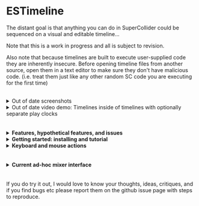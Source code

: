 # ESTimeline

The distant goal is that anything you can do in SuperCollider could be sequenced on a visual and editable timeline...

Note that this is a work in progress and all is subject to revision.

Also note that because timelines are built to execute user-supplied code they are inherently insecure. Before opening timeline files from another source, open them in a text editor to make sure they don't have malicious code. (i.e. treat them just like any other random SC code you are executing for the first time)
<br />
<br />
<details>
  <summary>Out of date screenshots</summary>
  <img src="img/ss2.png" />
  <img src="img/sse.png" width="500" />
  
  <img src="img/ssee1.png" width="400" /><img src="img/sss1.png" width="400" /><img src="img/rss.png" width="400" /><img src="img/ssep.png" width="400" />
  <img src="img/fss.png" width="400" />
</details>

<details>
  <summary>Out of date video demo: Timelines inside of timelines with optionally separate play clocks</summary>
  http://www.youtube.com/watch?v=8jcxcfvS_08
</details>

<br />
<br />

<details>
  <summary><strong>Features, hypothetical features, and issues</strong></summary>
  
## Features
- **Non-prescriptive:**
  - the basic goal is only to "execute this code at this particular time"
    - although the competing goal is to make it easy to do the things you want to do, which is subjective
  - for the moment just real-time but some of this could be translated easily to work NRT
    - there are certain things impossible in NRT, i.e. to do with real-time input
  - as little architecture as possible is forced on you
    - possible to disable timeline-specific clock and environment so as to interact with the timeline as part of a larger project
    - possible to play clips with any bus, target, addAction, etc. for full flexibility
- **DAW-like GUI** for editing and playback
  - Keyboard and mouse interface to full extent of Timeline capabilities, with built-in code editing
    - Snap to grid optional
  - Optional full GUI mixing interface using ddwMixerChannel
    - track insert FX, pre fade sends and post fade sends
    - automate mixer channel parameters (level, pan, sends, insert fx parameters) with envelopes -- *only level and pan yet implemented*
  - Gray playhead is "scheduling playhead" and black playhead is "sounding playhead" -- to take into account server latency.
    - Routines can be played with additional latency so non-sounding events line up with the sounding playhead. The goal is an accurate visual representation of what you are hearing / when the code is executed
- **Non-linear:** "goto" command to jump to a clip or a point in time enabling complex real-time behaviors (variable-length looping, conditional branching...)
- **Tracks** can contain all clip types
  - tracks can be muted/soloed and rearranged
  - individual clips can be muted
  - if using ddwMixerChannel, tracks will play on a mixer channel specified by the track's name
- **Synth, Pattern, Routine, and Env** clip types
  - Synth clips can either instantiate a SynthDef or run their own single-use function a la `{ }.play`
    - You can select multiple Synth clips and bulk edit their arguments
  - Env clips play on a bus and come with a shortcut to map to Synths and Patterns, and 
    - can optionally manage their own bus, and
      - if so, all Env clips with the same name on a timeline share the same bus
  - Clips can reference other clips in the same timeline by name
    - from a routine, `goto` any clip by name
    - apply an Env to a Synth parameter or use it in a Pattern or Routine
    - if more than one clip share the same name, the referenced clip is the closest to the playhead
  - Pattern, Routine, Env, and Timeline clips can "fast forward" to start playing in the middle
    - (there is no way to fast forward a Synth, that I know of....)
  - Pattern and Routine clips can be seeded so random number generation is deterministic
  - Most fields can take a Function, so params can be generated on the fly
- **Timeline Clip** -- embed one timeline in another!
  - Each timeline clip can optionally use its own TempoClock, and optionally use its own Environment 
  - Each timeline (and timeline clip) has an init / free hook for e.g. allocating and freeing resources
- **Undo and redo** at each timeline level -- *this is buggy but I will fix*
- **Save and recall**
  - Save as plain text files in SC array format
  - Once you have saved, the timeline will update a backup file every time you add an undo point, in case of crash

## Hypothetical features
These are all things I would like to implement someday:
- Time features
  - Clock follow: e.g. sync up with an Ableton timeline or midi show control
- More clip types
  - audio file
  - loop
  - OSCdef
  - midi/piano/drum roll
  - "clones" that change with their parents
- Envelopes
  - Ability to draw freehand with mouse 
  - More live interaction - e.g. map a controller to a bus and record its movements to an envelope
  - Higher dimensional envelopes - e.g. movement through x/y space
  - Timeline tempo envelopes (this is already possible but kind of annoying, using an Env clip and a Routine clip)
- Record audio clip in real time and/or offline bounce
- MIDI integration
- Library integration
  - VSTPlugin for adding VST effects to mixing chain
  - ddwPlug -- simplify bus routing for modulation
  - clothesline -- put whole .scd files on the timeline

## Issues
1. Although I've tried to make it pleasant, the GUI based code editing environment does not syntax highlight, autocomplete, etc -- for this reason I've added "Open in IDE" / "Copy from IDE" buttons as necessary.
    - Solution would be to someday add a Qt code view to core SC
2. When there are lots of quick zig-zags, high-resolution envelope drawing makes the GUI freeze up
    - to avoid this I have extremely pixelated the envelope drawing when zoomed in. Solution would be to someday add a better Qt envelope view to core sc.
3. There is a limit to the complexity of a timeline created using SCLang (i.e. by evaluating `ESTimeline([ESTrack([....`) -- it may only contain max 256 functions.
    - to avoid this I have created a light custom file format that compiles complex timeline structures from the inside out

<br />
</details>

<details>
  <summary><strong>Getting started: installing and tutorial</strong></summary>
  
## Installing
Download or clone this repository into your SuperCollider Extensions directory. To see where this is, go to `File > Open user support directory` and find the `Extensions` directory, or evaluate:
```
Platform.userExtensionDir
```

## Tutorial: basic workflow examples
here is a slightly out of date example in that it doesn't use MixerChannel but still relevant I hope. I will update it...
```
(
~timeline = ESTimeline(bootOnPrep: true, useMixerChannel: false);
~window = ESTimelineWindow(timeline: ~timeline);
)
```
- this boots the default server. You can make it not do this by setting `bootOnPrep` to false or going into "Prep / Cleanup funcs" and unchecking `bootOnPrep`.

### SynthDefs:
- put your SynthDef in the timeline's prep function (click the "edit prep/cleanup funcs" button) e.g.
```
SynthDef(\sin, { |out, freq = 200, gate = 1, amp = 0.1, preamp = 1.5, attack = 0.001, release = 0.01, pan, verbbus, verbamt, vibrato = 0.2|
  var env, sig;
  var lfo = XLine.ar(0.01, vibrato, ExpRand(0.5, 2.0)) * SinOsc.ar(5.4 + (LFDNoise3.kr(0.1) * 0.5));
  gate = gate + Impulse.kr(0);
  env = Env.adsr(attack, 0.1, 0.4, release).ar(2, gate);
  sig = SinOsc.ar(freq * lfo.midiratio) * env;
  sig = (sig * preamp).tanh;
  sig = Pan2.ar(sig, pan, amp);
  Out.ar(out, sig);
  Out.ar(verbbus, sig * verbamt);
}).add;
```
- hit save when you're done to save the prepFunc and load it.

### Making tracks:
- press cmd-t to add a track after the one your mouse is currently over, or shift-cmd-T to add it before the current track
- cmd-delete deletes a track
- each track can contain any kind of clip in any combination
- mute and solo tracks using the buttons on the left panel
- click and drag in the left panel to rearrange tracks

### Synth Clips:
- create a bunch of Synth clips (point the mouse where you want it and press shift-S, or use right click menu)
- drag them around to move them
  - check the `snapToGrid` box or press opt-s to align your edits with the tempo grid
  - drag their edges to resize them (a red bar appears when you are within the resize zone)
  - option-drag to copy a clip
- double-click on a clip to edit it
  - double-click on the grayed out `freq` parameter to activate it, then you can set it to any valid SuperCollider expression, like `220` or `60.midicps`
  - press save when you're done
- if you play now by clicking to place the playhead and pressing space, you will hear they play the default synth with your parameters at the appropriate time
  - the gray playhead is the "scheduling playhead" -- this is when the code is executed
  - the black playhead is the "sounding playhead" -- because of server latency, this is when the events actually sound. this is generally the one you want to watch
  - press space again to stop playback

### Scrolling and zooming:
- use trackpad to scroll left and right or click and drag ruler at top
- cmd-scroll to zoom in and out horizontally
- opt-scroll to zoom in and out vertically (when there are more than one track)

### Bulk edit synth clips:
- click in an empty area and drag to select all the Synth clips (they will be highlighted in cyan when selected)
- right click, "clip actions > synth actions > bulk edit synth defName"
  - and set them to `'sin'`.
  - play again and you hear they now all play your SynthDef
  - double-click in an empty area to remove selection

### Envelopes for Synth parameters:
- right click a Synth clip, "clip actions > synth actions > add env for synth argument"
- pick "freq" from the list and hit OK
  - this will by default add a new track with an envelope clip on it that is the length of your Synth clip, with a unique name (starting from 'freq0'), and it will update the freq argument of the Synth clip to read from this envelope's bus

### Editing Envelopes:
- cmd-e to enter envelope breakpoint editor mode
  - click and drag to move the breakpoints around or adjust curves,
  - shift-click to add breakpoints,
  - option-click to remove them
- by default, these envelopes will map to the range of the parameter name .asSpec
  - to rescale, right click, clip actions > "set env range keeping breakpoint values"
- hit cmd-e again to leave envelope breakpoint editor mode

### Bulk edit Synths -- To make this envelope affect all your Synths:
- click and drag to select all the Synth clips (your envelope clip can also be selected, it doesn't matter)
- right click, "clip actions > synth actions > bulk edit synth arguments"
- assign the `freq` of all the clips to 
`\freq0`
(or whatever the name of the envelope clip is)
- you should see all their freqs change show the audio rate bus that the Env clip has created for you
  - if you want, you can change this behavior so the envelope plays on a bus you have created instead
- drag the edges of the envelope clip to resize it, so that it covers the entire range of your Synth clips
- cmd-e to edit the breakpoints again
- you should hear it is now controlling all the synths' pitches
- make sure you've left breakpoint edit mode when you want to move clips around, and double-click in an empty area to remove the selection.

### Bulk edit Synths -- Random panning:
- Select all your Synth clips
- right click > clip actions > synth actions > bulk edit synth arguments
- for `pan` put in `rrand(-1.0, 1.0)` and check the "hard coded" box
  - this will generate a random hard-coded pan per clip. (if you want it to be newly random every time you play it, uncheck the box)

### Environment variables -- adding reverb:
- add to your timeline prep func:
```
SynthDef(\verb, { |out, verbbus, gate = 1, amp = 1|
  var in = In.ar(verbbus, 2);
  var env = Env.adsr(0.01, 0, 1, 1.0).ar(2, gate);
  var verb = NHHall.ar(in) * env;
  Out.ar(out, verb * amp);
}).add;

~verbbus = Bus.audio(s, 2);
```
- and to the cleanup func:
```
~verbbus.free;
```
- save the changes to load the new SynthDef and bus
  - this environment variable is local to this timeline (assuming `useEnvir` box is still checked)
- cmd-t to make a new track
- click in an empty area and drag to select the time around all your Synth clips
- put the mouse over your new track and shift-S to create a new Synth clip that fills the selected time
- double click on it
  - set defName to `'verb'`
  - set addAction to `'addToTail'`
  - click refresh icon next to args to refresh argument names
  - double click on grayed-out "verbbus" to activate it, put `~verbbus`
  - save
    - you should see that verbbus is now set to e.g. `Bus(audio, 4, 2, localhost)`
- click and drag to select all your Synths, bulk edit Synth arguments, and set `verbbus` to `~verbbus`
  - again, you should see that they all have verbbus set to the same bus number
- bulk edit the same synth arguments and set `verbamt` to `1.0`, or to `rrand(0.0, 1.0)`
  - now when you play you will hear they all are affected by the reverb Synth.
- you could now make an envelope to control the amplitude of this reverb, analogous to overall return level.
- you could also make an envelope to control the verbamt of all of the Synths, analogous to send level.

### Pattern Clips:
- make a new track and shift-P to make a pattern clip
- double click to edit, e.g.:
```
Pbind(
  \instrument, \sin,
  \verbbus, ~verbbus,
  \verbamt, Pwhite(0.0, 1.0).linexp(0, 1, 0.1, 3.0),
  \degree, Pbrown(0, 7 * 3 + 1, 3),
  \octave, Pdup(Pwhite(1, 10), Pwhite(3, 5)),
  \pan, Pwhite(-1.0, 1.0),
  \dur, Pbrown().linexp(0, 1, 0.02, 1.0)
)
```
- you will hear this uses the same reverb synth
- if you want to try a new random seed, click "re-roll" button and save
  - you can always undo if you don't like it
- you can drag the edges to adjust start and end point without changing the timing of the notes
  - you can split it into two by pointing with the mouse where you want the split and pressing s
- if you make a new track and a new envelope, name the envelope `pan0` and set its range from -1 to 1
- edit the panning to your liking, and update the pattern(s) with
```
  \pan, ~thisTimeline[\pan0],
```
    
### Timeline clips:
- above the main timeline, click "Open as clip in new timeline"
  - Now this little system, the synths, patterns, buses and envelopes, are all encapsulated in this timeline clip, which won't interfere with e.g. another ~verbbus that you happen to use elsewhere.
  - (in fact you can duplicate the timeline clip by option-dragging onto a new track, and the two will play simultanously each using its own environment and bus.)
  - you can also resize the clips, move the mouse cursor over the clip and use the s key to split it into two separate timeline clips, etc.

### Using Routine clips:
- shift-R to make a Routine clip, double click to edit
- it's important to use `s.bind` for server operations inside of routines, otherwise the timing is off.
```
var syn;
10.do { |i|
  s.bind { syn = Synth(\default, [freq: (40 + i).midicps]) };
  0.2.wait;
  s.bind { syn.free };
  0.2.wait;
};
```
- You can think of Routine clips as kind of your generic "execute this code here", and if you want say OSC out to a light board to line up with the sounding events, check the `addLatency` box.
- You can interact with the timeline using `~thisTimeline` which always refers to the timeline you're currently working in, or `~timeline` which refers to either this or the nearest parent timeline whose `useEnvir` box is checked
  - if no parent timeline is set to `useEnvir`, then `~thisTimeline` will overwrite anything you might have in your current environment.
  - in that case, `~timeline` might be nil unless you've set it in your current environment.
- to get the current value of an envelope named `env` from within a routine:
```
loop {
  ~thisTimeline[\env].valueNow.postln;
  1.wait;
};
```
- to jump to a clip named `next`, use
```
~thisTimeline.goto(\next)
```
- you can use a comment clip (shift-C) for this dummy "next" clip -- the first line of the comment is its name
- you can also goto a number, which will be interpreted as beat number.
<br />
</details>

<details>
  <summary><strong>Keyboard and mouse actions</strong></summary>
  
## Mouse interaction
- drag middle of clip to move
- drag edges of clip to resize
- double click on clip to open editor window
- right click anywhere to see action menu
- Zooming
  - cmd-scroll zoom horizontally
  - opt-scroll zoom vertically
- Envelope breakpoint editing (cmd-e to toggle this mode)
  - click and drag to move breakpoints or adjust curves
  - shift-click to add breakpoint
  - opt-click to remvove breakpoint
- Selecting
  - click and drag to select both time and clips
    - hold cmd to just select clips
    - hold opt to just select time
  - hold shift to add/remove clips from existing selection
- click and drag tracks to rearrange

## Key commands
- space toggles play
- opt-s toggles snap to grid
- Navigation
  - enter goes to beginning of timeline
  - [ and ] go to next/previous clip edge on track under mouse
- Editing clip
  - m mutes clip at mouse pointer
  - s splits clip at mouse pointer
  - delete deletes clip at mouse pointer
  - e opens edit window for clip at mouse pointer, or init/cleanup func window for a timeline clip
  - cmd-e toggles mouse editing of envelope breakpoints
- Insert clip
  - C inserts comment clip at mouse
  - S inserts synth clip at mouse
  - P inserts pattern clip at mouse
  - R inserts routine clip at mouse
  - E inserts env clip at mouse
  - T inserts timeline clip at mouse
- Tracks
  - cmd-t inserts new track after track at mouse
  - cmd-T inserts new track before track at mouse
  - cmd-delete deletes track at mouse
- Seletion
  - cmd-a select all clips
  - cmd-i inserts selected time
  - shift-cmd-delete deletes selected time
- cmd-z undo
- cmd-Z redo
- cmd-n new
- cmd-s save as
- cmd-o open
</details>

<br />
<br />

<details>
  <summary><strong>Current ad-hoc mixer interface</strong></summary>

## Current ad-hoc mixer interface
its not pretty but everything works, you can create/monitor envelopes and everything saves with timeline except mixer channel output bus (will reset to default)
```
(
// for flattening mixer channel names and timeline ids
var mcnFunc = { |arr|
  var index = arr[0];
  var ret = [];
  arr[1..].do { |item|
    if (item.isArray.not) {
      ret = ret.add([item, index])
    } {
      ret = ret ++ mcnFunc.(item);
    };
  };
  ret;
};
var mcfFunc = { |arr, level = 0|
  var ret = [];
  arr.do { |item|
    if (item.isArray.not) {
      ret = ret.add([item, level])
    } {
      ret = ret ++ mcfFunc.(item, level + 1);
    };
  };
  ret;
};
var faderSpec = ControlSpec(0.0, 4.0, 4);//ControlSpec(0.0, 2, \amp);
var panSpec = \pan.asSpec;

OSCdef(\test, { |msg|
  var oscMsg, synthId, busIndex, peaks, powers;
  var index;
  //msg.postln;
  # oscMsg, synthId, busIndex = msg;
  # peaks, powers = msg[3..].clump(2).flop;
  index = ~channelIndexMap[busIndex];
  //[index, peaks, powers].postln;
  defer {
    //[busIndex, index].postln;
    if (index.notNil) {
      peaks.size.do { |i|
        ~peaks[index][i].value = powers[i].ampdb.linlin(-60, 0, 0, 1);
        ~peaks[index][i].peakLevel = peaks[i].ampdb.linlin(-60, 0, 0, 1);
      };
    };
  };
}, '/mixerChannel');

{
  var width = 1500, height = 600;
  var left = Window.availableBounds.width - width;
  if (~mixerWindow.notNil) { ~mixerWindow.close };
  ~mixerWindow = Window("Mixer", Rect(left, 0, width, height)).background_(Color.gray(0.8)).front;
}.value;

~winFunc = {
  var width = 1500, height = 600;
  var left = Window.availableBounds.width - width;
  var top;
  var levelAdjust = 10;
  var meterHeight = 250;
  var dbHeight = 20;
  var panHeight = 30;
  var outHeight = 20;
  var nameHeight = 40;
  var muteHeight = 22;
  var insertHeight = 15;
  var trackWidth = 80;

  var mixerChannels = ~timeline./*tracks[0].clips[0].timeline.*/orderedMixerChannels; //.postcs;
  var mixerChannelNames = ~timeline.orderedMixerChannelNames;
  // [1, \melody, \harmony, [2, \bass, \kik, \sn, \master], \drums, \fx]
  // mixerChannelNames[i]

  var mixerChannelNamesFlat = mcnFunc.(mixerChannelNames);
  var mixerChannelsFlat = mcfFunc.(mixerChannels);

  // in case of problem just don't throw infinite error messages..
  try {

    ~channelIndexMap = ();
    mixerChannelsFlat.do { |arr, i| var mc = arr[0]; if (mc.notNil) { ~channelIndexMap[mc.inbus.index] = i } }; //ugh why

    ~scrollView.remove;
    ~scrollView = ScrollView(~mixerWindow, Rect(0, 0, width, height)).hasBorder_(false).background_(Color.gray(0.8));

    top = height;

    mixerChannelsFlat.do { |arr, i| var mc = arr[0]; var level = arr[1];
      var bounds = Rect(i * trackWidth + 14, 0, trackWidth - 3, height - 3 - (level * levelAdjust));
      UserView(~scrollView, bounds).background_(Color.gray(0.85));
    };

    //make sure right side margin is drawn
    View(~scrollView, Rect(mixerChannels.size * trackWidth + 14, 0, 11, height));

    // names
    top = top - nameHeight - 5;
    mixerChannelsFlat.do { |arr, i| var mc = arr[0]; var level = arr[1];
      var bounds = Rect(i * trackWidth + 15, top - (level * levelAdjust), trackWidth - 5, 40);
      StaticText(~scrollView, bounds).align_(\center).string_(mc.name).font_(Font.sansSerif(12, true)).stringColor_(Color.gray(0.5)).background_(Color.gray(0.9));
      // draw folder indicators
      if ((i > 0) and: { mixerChannelsFlat[i - 1][1] > level }) {
        UserView(~scrollView, Rect(i * trackWidth + 7 - levelAdjust, top + nameHeight - (mixerChannelsFlat[i - 1][1] * levelAdjust), levelAdjust + 3, levelAdjust)).drawFunc_({ |view|
          Pen.moveTo(0@0);
          Pen.lineTo(levelAdjust@levelAdjust);
          Pen.lineTo(view.bounds.width@levelAdjust);
          Pen.lineTo(view.bounds.width@0);
          Pen.lineTo(0@0);
          Pen.color = Color.gray(0.9);
          Pen.fill;
        })//.background_(Color.red);
      };
    };

    // out bus
    top = top - outHeight - 2.5;
    ~outViews = mixerChannelsFlat.collect { |arr, i| var mc = arr[0]; var level = arr[1];
      var bounds = Rect(i * trackWidth + 15, top - (level * levelAdjust), trackWidth - 5, outHeight);
      PopUpMenu(~scrollView, bounds).items_(BusDict.menuItems(Server.default)).font_(Font.sansSerif(10, true)).background_(Color.gray(0.65)).stringColor_(Color.gray(0.95)).action_({ |view|
        mc.outbus = view.value;
      }).value_(mc.outbus.index);
    };

    // mute/record
    top = top - muteHeight -3;
    mixerChannelsFlat.do { |arr, i| var mc = arr[0]; var level = arr[1];
      [
        Button(~scrollView, Rect(i * trackWidth + 25, top - (level * levelAdjust), muteHeight, muteHeight)).states_([
          ["⚫︎" /*◉︎*/, Color.gray(0.6), Color.gray(0.8)],
          ["⚫︎", Color.red, Color.black]])
        .focusColor_(Color.clear).font_(Font.sansSerif(16, true)).action_({ |view|
          if (view.value.asBoolean) {
            mc.startRecord;
            if (~timeline.isPlaying.not) {
              ~timeline.play;
            };
          } {
            mc.stopRecord;
          };
        }).value_(mc.isRecording),
        Button(~scrollView, Rect(i * trackWidth + 58, top - (level * levelAdjust), muteHeight, muteHeight)).states_([
          ["M", Color.gray(0.55), Color.gray(0.8)],
          ["M", Color.gray(0.7), Color.gray(0.3)]])
        .focusColor_(Color.clear).font_(Font.sansSerif(16, true)).action_({ |view|
          mc.mute(view.value.asBoolean);
        }).value_(mc.muted),
      ]
    };

    // fader
    top = top - meterHeight - 5;
    ~peaks = mixerChannelsFlat.collect { |arr, i| var mc = arr[0]; var level = arr[1];
      var levelWidth = 35 / mc.inChannels;
      mc.inChannels.collect { |j|
        LevelIndicator(~scrollView, Rect((i * trackWidth) + (j * levelWidth) + 20, top, levelWidth - 3, meterHeight - (level * levelAdjust)) ).warning_(0.9).critical_(0.99)
        .drawsPeak_(true)
        .numTicks_(0)
        .numMajorTicks_(0)
        .meterColor_(Color.hsv(0.3, 0.7, 0.99))
        .warningColor_(Color.hsv(0.15, 0.6, 1))
        .background_(Color.gray(0.6));
      };
    };

    ~sliders = mixerChannelNamesFlat.collect { |arr, i| var name = arr[0]; var id = arr[1];
      var timeline = ESTimeline.at(id);
      var mc = timeline.mixerChannels[name];
      var template = timeline.mixerChannelTemplates[name];
      var level = mixerChannelsFlat[i][1];
      var thisMeterHeight = meterHeight - (level * levelAdjust);
      var bounds = Rect((i * trackWidth) + 55, top - 1, 30, thisMeterHeight + 2);
      var thisLevel = if (template.envs.level.notNil) { template.envs.level.valueAtTime(timeline.soundingNow) } { mc.level };
      var slider = Slider(~scrollView, bounds).background_(Color.gray(0.8)).value_(faderSpec.unmap(thisLevel)).action_({ |view|
        timeline.setMixerChannel(name, \level, faderSpec.map(view.value));
      }).mouseDownAction_({ |view, x, y, mods, buttNum, clickCount|
        if (clickCount > 1) {
          timeline.setMixerChannel(name, \level, 1);
          true;
        } { false }
      }).enabled_(template.envs.level.isNil);
      slider.setContextMenuActions(
        MenuAction("Add automation envelope", {
          var unmappedLevel = faderSpec.unmap(mc.level);
          template.envs.level = ESMixerChannelEnv(Env(unmappedLevel.dup(2), [0], [0]), faderSpec.minval, faderSpec.maxval, 4); // <- this curve could be issue, assumes faderSpec will always have curve 4...
        });
      );

      UserView(~scrollView, bounds).drawFunc_({
        var color = Color.gray(0.5);
        Pen.stringAtPoint("+12", 5@5, Font.sansSerif(10), color);
        Pen.stringAtPoint("+6", 5@((1 - faderSpec.unmap(2)) * thisMeterHeight + 4), Font.sansSerif(10), color);
        Pen.stringAtPoint("0", 5@((1 - faderSpec.unmap(1)) * thisMeterHeight), Font.sansSerif(10), color);
        Pen.stringAtPoint("-6", 5@((1 - faderSpec.unmap(0.5)) * thisMeterHeight - 4), Font.sansSerif(10), color);
        Pen.stringAtPoint("-12", 5@((1 - faderSpec.unmap(0.25)) * thisMeterHeight - 6), Font.sansSerif(10), color);
        Pen.stringAtPoint("-20", 5@((1 - faderSpec.unmap(0.1)) * thisMeterHeight - 8), Font.sansSerif(10), color);
        Pen.stringAtPoint("-inf", 5@(thisMeterHeight - 12), Font.sansSerif(10), color);
      }).acceptsMouse_(false);
      slider;
    };

    top = top - dbHeight - 2;
    ~dbViews = mixerChannelNamesFlat.collect { |arr, i| var name = arr[0]; var id = arr[1];
      var timeline = ESTimeline.at(id);
      var mc = timeline.mixerChannels[name];
      var template = timeline.mixerChannelTemplates[name];
      var bounds = Rect(i * trackWidth + 20, top, trackWidth - 15, dbHeight);
      var thisLevel = if (template.envs.level.notNil) { template.envs.level.valueAtTime(timeline.soundingNow) } { mc.level };
      NumberBox(~scrollView, bounds).background_(Color.gray(0.85)).normalColor_(Color.gray(0.4)).font_(Font.sansSerif(11)).value_(thisLevel.ampdb).align_(\center).action_({ |view|
        //mc.level = view.value.dbamp
        timeline.setMixerChannel(name, \level, view.value.dbamp);
      }).scroll_step_(0.05).shift_scale_(5).ctrl_scale_(2.5).enabled_(template.envs.level.isNil);
    };

    top = top - panHeight - 5;
    //~panViews = mixerChannelsFlat.collect { |arr, i| var mc = arr[0];
    ~panViews = mixerChannelNamesFlat.collect { |arr, i| var name = arr[0]; var id = arr[1];
      var timeline = ESTimeline.at(id);
      var mc = timeline.mixerChannels[name];
      var template = timeline.mixerChannelTemplates[name];
      var bounds = Rect(i * trackWidth + 55, top, panHeight, panHeight);
      var pan = if (template.envs.pan.notNil) { template.envs.pan.valueAtTime(timeline.soundingNow) } { mc.pan };
      var panString = (pan.abs * 100).asInteger.asString ++ " " ++ if (pan.isPositive) { "R" } { "L" };
      if (pan == 0) { panString = "C" };
      [
        Knob(~scrollView, bounds).value_(panSpec.unmap(pan)).centered_(true).mode_(\vert).step_(0.0025).action_({ |view|
          timeline.setMixerChannel(name, \pan, panSpec.map(view.value));
        }).mouseDownAction_({ |view, x, y, mods, buttNum, clickCount|
          if (clickCount > 1) { timeline.setMixerChannel(name, \pan, 0); true } { nil };
        }).enabled_(template.envs.pan.isNil).setContextMenuActions(
          MenuAction("Add automation envelope", {
            var unmappedLevel = panSpec.unmap(mc.pan);
            template.envs.pan = ESMixerChannelEnv(Env(unmappedLevel.dup(2), [0], [0]), panSpec.minval, panSpec.maxval); // <- this curve could be issue, assumes faderSpec will always have curve 4...
          });
        ),
        StaticText(~scrollView, bounds.copy.left_(i * trackWidth + 20, top, 30, panHeight)).align_(\right).string_(panString).font_(Font.sansSerif(10, true)).stringColor_(Color.gray(0.5));
      ];
    };



    // inserts
    ~insertScrollViews = [];
    ~insertUserViews = [];
    mixerChannelNamesFlat.do { |arr, i| var name = arr[0]; var id = arr[1];
      var insertView = ScrollView(~scrollView, Rect(i * trackWidth + 20, 5, trackWidth - 15, top - 15)).hasBorder_(false);
      var timeline = ESTimeline.at(id);
      var template = timeline.mixerChannelTemplates[name];
      var funcViewFactory = { |bounds, index|
        StaticText(insertView, bounds)
        .string_(" { }")
        .background_(Color.gray(0.6))
        .font_(Font.monospace(9))
        .stringColor_(Color.gray(0.8))
        .mouseDownAction_({ |view, x, y, mods, buttNum, clickCount|
          if (clickCount > 1) {
            ESBulkEditWindow.code("Insert FX:", template.fx[index].asCompileString, { |string|
              var func = string.interpret;
              if (func.isNil) {
                ESBulkEditWindow.ok;
              } {
                template.fx[index] = func;
              };
            });
          };
        }).setContextMenuActions(
          MenuAction("Delete", {
            template.fx.removeAt(index);
            ~winFunc.value;
          })
        );
      };
      var sendViewFactory = { |bounds, index, method, stringColor, dbColor, barColor|
        var send = template.perform(method)[index];
        var clickPoint, clickVal;
        UserView(insertView, bounds).background_(Color.gray(0.75)).drawFunc_({ |view|
          var levelPx = faderSpec.unmap(send[1]) * view.bounds.width;
          var dbString = send[1].ampdb.round(0.1).asString;
          var dbStringWidth = QtGUI.stringBounds(dbString, Font.sansSerif(8)).width + 2;
          Pen.addRect(Rect(0, 0, levelPx, view.bounds.height));
          Pen.color = barColor;
          Pen.fill;
          Pen.stringAtPoint(send[0].asCompileString, 2@2, Font.monospace(9), stringColor);
          Pen.stringAtPoint(dbString, (view.bounds.width - dbStringWidth)@4, Font.sansSerif(8), dbColor);
        }).mouseDownAction_({ |view, x, y, mods, buttNum, clickCount|
          if (clickCount > 1) {
            var wasPre = method == 'preSends';
            ESBulkEditWindow.keyValue("Edit Send:", "name", send[0].asCompileString, "db", send[1].ampdb.asCompileString, "pre fade", wasPre, callback: { |name, level, pre|
              var arr = [name.interpret, level.interpret.dbamp];
              if (pre) {
                if (wasPre) {
                  template.preSends[index] = arr;
                } {
                  template.postSends.removeAt(index);
                  template.preSends = template.preSends.add(arr);
                };
              } {
                if (wasPre) {
                  template.preSends.removeAt(index);
                  template.postSends = template.postSends.add(arr);
                } {
                  template.postSends[index] = arr;
                }
              };
              timeline.initMixerChannels;
            });
          } {
            clickPoint = x@y;
            clickVal = template.perform(method)[index][1];
          };
        }).mouseMoveAction_({ |view, x, y, mods|
          var yDelta = clickPoint.y - y;
          var step = 0.005;
          var val;
          if (mods.isAlt) {
            step = step * 0.2;
          };
          if (mods.isCmd) {
            step = step * 2;
          };
          val = faderSpec.map(faderSpec.unmap(clickVal) + (yDelta * step));
          template.perform(method)[index][1] = val;
          timeline.mixerChannels[name].perform(method)[index].level = val;
          view.refresh;
        }).setContextMenuActions(
          MenuAction("Delete", {
            template.perform(method).removeAt(index);
            ~winFunc.value;
          })
        );
      };
      var userViews = [];

      max(((top - 20) / (insertHeight + 5)).asInteger, template.fx.size + template.preSends.size + template.postSends.size).do { |j|
        var bounds = Rect(0, j * (insertHeight + 5) + 10, trackWidth - 15, insertHeight);
        if (j < template.fx.size) {
          userViews = userViews.add(funcViewFactory.(bounds, j));
        } {
          if (j < (template.fx.size + template.preSends.size)) {
            var index = j - template.fx.size;
            userViews = userViews.add(sendViewFactory.(bounds, index, 'preSends', Color.gray(0.9), Color.white, Color.gray(0.5)));
          } {
            if (j < (template.fx.size + template.preSends.size + template.postSends.size)) {
              var index = j - template.fx.size - template.preSends.size;
              userViews = userViews.add(sendViewFactory.(bounds, index, 'postSends', Color.gray(0.3), Color.gray(0.5), Color.white));
            } {
              UserView(insertView, bounds)
              .background_(Color.gray(0.82)).setContextMenuActions(
                MenuAction("New Insert Func", {
                  ESBulkEditWindow.code("New Insert FX:", "{ |out|\n  var sig = In.ar(out, " ++ template.inChannels ++ ");\n  sig;\n}", { |string|
                    var func = string.interpret;
                    if (func.isNil) {
                      ESBulkEditWindow.ok;
                    } {
                      template.fx = template.fx.add(func);
                      ~winFunc.value;
                    };
                  });
                }),
                MenuAction("New Send", {
                  ESBulkEditWindow.keyValue("New Send:", "name", "'verb'", "db", 0.0, "pre fade", callback: { |name, level, pre|
                    if (pre) {
                      template.preSends = template.preSends.add([name.interpret, level.interpret.dbamp]);
                    } {
                      template.postSends = template.postSends.add([name.interpret, level.interpret.dbamp]);
                    };
                    timeline.initMixerChannels;
                  });
                }),
              );
            };
          };
        };
      };

      ~insertScrollViews = ~insertScrollViews.add(insertView);
      ~insertUserViews = ~insertUserViews.add(userViews);
    };



    // this is leaky when MC's are freed
    // FIXED I think
    // always call .release.free on a mixerChannel
    // e.g. mixerChannels.do(_.release.free)

    // and settings reset...
    // make wrapper class for this
    mixerChannelsFlat.do { |arr| var mc = arr[0];
      mc.removeDependant(~dependantFunc);
    };
    ~dependantFunc = { |mc, what, args|
      var i = ~channelIndexMap[mc.inbus.index];
      if (i.notNil) {
        //[i, what, args].postln;
        if (what[\what] == \control) {
          if (what[\name] == \level) {
            ~sliders[i].value = faderSpec.unmap(mc.level);
            ~dbViews[i].value = mc.level.ampdb;
          };
          if (what[\name] == \pan) {
            var panString = (mc.pan.abs * 100).asInteger.asString ++ " " ++ if (mc.pan.isPositive) { "R" } { "L" };
            if (mc.pan == 0) { panString = "C" };
            ~panViews[i][0].value = panSpec.unmap(mc.pan);
            ~panViews[i][1].string_(panString);
          }
        };
      };
    };
    mixerChannelsFlat.do { |arr| var mc = arr[0];
      mc.addDependant(~dependantFunc);
    };
  }; // end try
};

~timeline.removeDependant(~timelineDependantFunc);
~timelineDependantFunc = { |self, what, args|
  //[self, what, args].postln;
  
  var updateAutomatedLevels = {
    var mixerChannelNamesFlat = mcnFunc.(~timeline.orderedMixerChannelNames);
    mixerChannelNamesFlat.do { |arr, i| var name = arr[0]; var id = arr[1];
      var timeline = ESTimeline.at(id);
      var template = timeline.mixerChannelTemplates[name];
      ~panViews[i][0].enabled_(template.envs.pan.isNil);
      if (template.envs.pan.notNil) {
        var pan = template.envs.pan.valueAtTime(timeline.soundingNow);
        var panString = (pan.abs * 100).asInteger.asString ++ " " ++ if (pan.isPositive) { "R" } { "L" };
        if (pan == 0) { panString = "C" };
        ~panViews[i][0].value = panSpec.unmap(pan);
        ~panViews[i][1].string = panString;
      };
      ~sliders[i].enabled_(template.envs.level.isNil);
      if (template.envs.level.notNil) {
        var level = template.envs.level.valueAtTime(timeline.soundingNow);
        ~sliders[i].value = faderSpec.unmap(level);
        ~dbViews[i].value = level.ampdb;
      };
    };
  };
  
  defer {
    switch (what)
    { \initMixerChannels } {
      ~winFunc.value;
    }
    { \playbar } {
      ~winFunc.value;
    }
    { \track } {
      if (args.indexOf(\initMixerChannels).notNil) {
        ~winFunc.value;
      }
    } 
    { \template } {
      if ((args[0] == \envs) or: (args[0] == \env)) {
        updateAutomatedLevels.();
      };
    }
    { \isPlaying } {
      var names;

      if (~timeline.isPlaying) {
        var waitTime = 20.reciprocal; // 5 fps refresh mixer
        names = ~timeline.orderedMixerChannelNames;
        ~mixerRout.stop; // just to make sure
        ~mixerRout = {
          inf.do {
            var nowNames = ~timeline.orderedMixerChannelNames;
            if (nowNames != names) {
              names = nowNames;
              ~winFunc.value;
            } {
              // update automated levels here
              updateAutomatedLevels.();
            };
            waitTime.wait;
          };
        }.fork(AppClock) // lower priority clock for GUI updates
      } {
        ~mixerRout.stop;
        ~winFunc.value;
      };
    }
  }
};
~timeline.addDependant(~timelineDependantFunc);


~winFunc.value;
)
```
</details>

<br />
<br />
If you do try it out, I would love to know your thoughts, ideas, critiques, and if you find bugs etc please report them on the github issue page with steps to reproduce.
